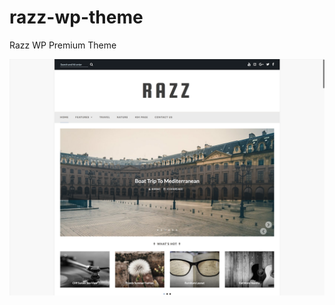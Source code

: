 # razz-wp-theme
Razz WP Premium Theme

![Screenshot](https://github.com/DevWael/razz-wp-theme/blob/master/screenshot.png)
